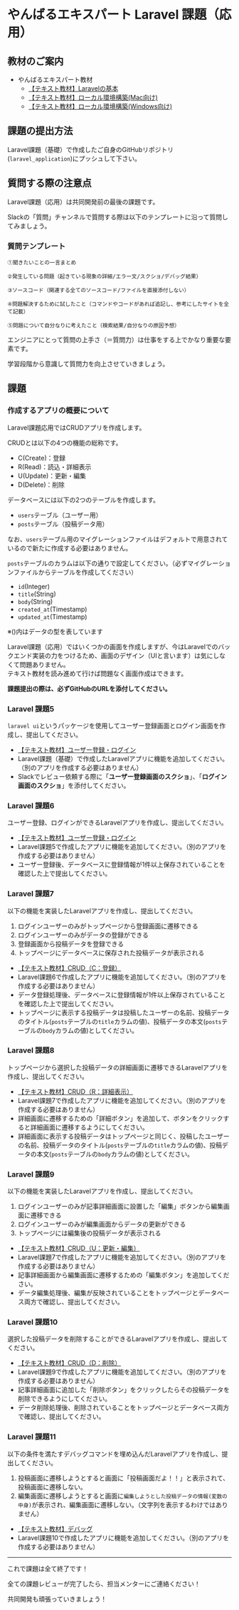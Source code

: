 # やんばるエキスパート Laravel 課題（応用）

## 教材のご案内

- やんばるエキスパート教材
  - [【テキスト教材】Laravelの基本](https://www.yanbaru-code.com/texts/482)
  - [【テキスト教材】ローカル環境構築(Mac向け)](https://www.yanbaru-code.com/texts/483)
  - [【テキスト教材】ローカル環境構築(Windows向け)](https://www.yanbaru-code.com/texts/484)

## 課題の提出方法

Laravel課題（基礎）で作成したご自身のGitHubリポジトリ(`laravel_application`)にプッシュして下さい。

## 質問する際の注意点

Laravel課題（応用）は共同開発前の最後の課題です。

Slackの「質問」チャンネルで質問する際は以下のテンプレートに沿って質問してみましょう。

### 質問テンプレート

```
①聞きたいことの一言まとめ

②発生している問題（起きている現象の詳細/エラー文/スクショ/デバッグ結果）

③ソースコード（関連する全てのソースコード/ファイルを直接添付しない）

④問題解決するために試したこと（コマンドやコードがあれば追記し、参考にしたサイトを全て記載）

⑤問題について自分なりに考えたこと（検索結果/自分なりの原因予想）
```

エンジニアにとって質問の上手さ（＝質問力）は仕事をする上でかなり重要な要素です。

学習段階から意識して質問力を向上させていきましょう。

## 課題

### 作成するアプリの概要について

Laravel課題応用ではCRUDアプリを作成します。<br>

CRUDとは以下の4つの機能の総称です。

- C(Create)：登録
- R(Read)：読込・詳細表示
- U(Update)：更新・編集
- D(Delete)：削除

データベースには以下の2つのテーブルを作成します。

- `users`テーブル（ユーザー用）
- `posts`テーブル（投稿データ用）

なお、`users`テーブル用のマイグレーションファイルはデフォルトで用意されているので新たに作成する必要はありません。

`posts`テーブルのカラムは以下の通りで設定してください。（必ずマイグレーションファイルからテーブルを作成してください）

- `id`(Integer)
- `title`(String)
- `body`(String)
- `created_at`(Timestamp)
- `updated_at`(Timestamp)

※()内はデータの型を表しています

Laravel課題（応用）ではいくつかの画面を作成しますが、今はLaravelでのバックエンド実装の力をつけるため、画面のデザイン（UIと言います）は気にしなくて問題ありません。<br>
テキスト教材を読み進めて行けば問題なく画面作成はできます。

**課題提出の際は、必ずGitHubのURLを添付してください。**

### Laravel 課題5

`laravel ui`というパッケージを使用してユーザー登録画面とログイン画面を作成し、提出してください。

- [【テキスト教材】ユーザー登録・ログイン](https://www.yanbaru-code.com/texts/488)
- Laravel課題（基礎）で作成したLaravelアプリに機能を追加してください。（別のアプリを作成する必要はありません）
- Slackでレビュー依頼する際に「**ユーザー登録画面のスクショ**」、「**ログイン画面のスクショ**」を添付してください。

### Laravel 課題6

ユーザー登録、ログインができるLaravelアプリを作成し、提出してください。

- [【テキスト教材】ユーザー登録・ログイン](https://www.yanbaru-code.com/texts/488)
- Laravel課題5で作成したアプリに機能を追加してください。（別のアプリを作成する必要はありません）
- ユーザー登録後、データベースに登録情報が1件以上保存されていることを確認した上で提出してください。

### Laravel 課題7

以下の機能を実装したLaravelアプリを作成し、提出してください。

1.  ログインユーザーのみがトップページから登録画面に遷移できる
2.  ログインユーザーのみがデータの登録ができる
3.  登録画面から投稿データを登録できる
4.  トップページにデータベースに保存された投稿データが表示される

- [【テキスト教材】CRUD（C：登録）](https://www.yanbaru-code.com/texts/489)
- Laravel課題6で作成したアプリに機能を追加してください。（別のアプリを作成する必要はありません）
- データ登録処理後、データベースに登録情報が1件以上保存されていることを確認した上で提出してください。
- トップページに表示する投稿データは投稿したユーザーの名前、投稿データのタイトル(`posts`テーブルの`title`カラムの値)、投稿データの本文(`posts`テーブルの`body`カラムの値)としてください。

### Laravel 課題8

トップページから選択した投稿データの詳細画面に遷移できるLaravelアプリを作成し、提出してください。

- [【テキスト教材】CRUD（R：詳細表示）](https://www.yanbaru-code.com/texts/493)
- Laravel課題7で作成したアプリに機能を追加してください。（別のアプリを作成する必要はありません）
- 詳細画面に遷移するための「詳細ボタン」を追加して、ボタンをクリックすると詳細画面に遷移するようにしてください。
- 詳細画面に表示する投稿データはトップページと同じく、投稿したユーザーの名前、投稿データのタイトル(`posts`テーブルの`title`カラムの値)、投稿データの本文(`posts`テーブルの`body`カラムの値)としてください。

### Laravel 課題9

以下の機能を実装したLaravelアプリを作成し、提出してください。

1.  ログインユーザーのみが記事詳細画面に設置した「編集」ボタンから編集画面に遷移できる
2.  ログインユーザーのみが編集画面からデータの更新ができる
3.  トップページには編集後の投稿データが表示される

- [【テキスト教材】CRUD（U：更新・編集）](https://www.yanbaru-code.com/texts/491)
- Laravel課題7で作成したアプリに機能を追加してください。（別のアプリを作成する必要はありません）
- 記事詳細画面から編集画面に遷移するための「編集ボタン」を追加してください。
- データ編集処理後、編集が反映されていることをトップページとデータベース両方で確認し、提出してください。

### Laravel 課題10

選択した投稿データを削除することができるLaravelアプリを作成し、提出してください。

- [【テキスト教材】CRUD（D：削除）](https://www.yanbaru-code.com/texts/492)
- Laravel課題9で作成したアプリに機能を追加してください。（別のアプリを作成する必要はありません）
- 記事詳細画面に追加した「削除ボタン」をクリックしたらその投稿データを削除できるようにしてください。
- データ削除処理後、削除されていることをトップページとデータベース両方で確認し、提出してください。

### Laravel 課題11

以下の条件を満たすデバッグコマンドを埋め込んだLaravelアプリを作成し、提出してください。

1. 投稿画面に遷移しようとすると画面に「投稿画面だよ！！」と表示されて、投稿画面に遷移しない。
2. 編集画面に遷移しようとすると画面に`編集しようとした投稿データの情報(変数の中身)`が表示され、編集画面に遷移しない。（文字列を表示するわけではありません）

- [【テキスト教材】デバッグ](https://www.yanbaru-code.com/texts/494)
- Laravel課題10で作成したアプリに機能を追加してください。（別のアプリを作成する必要はありません）

<hr>

これで課題は全て終了です！

全ての課題レビューが完了したら、担当メンターにご連絡ください！

共同開発も頑張っていきましょう！
